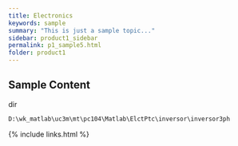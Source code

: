 ```yaml
---
title: Electronics
keywords: sample
summary: "This is just a sample topic..."
sidebar: product1_sidebar
permalink: p1_sample5.html
folder: product1
---
```


## Sample Content


dir

```md
D:\wk_matlab\uc3m\mt\pc104\Matlab\ElctPtc\inversor\inversor3ph
```

{% include links.html %}
